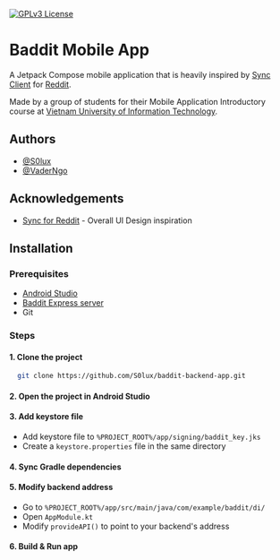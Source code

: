 [![GPLv3 License](https://img.shields.io/badge/License-GPL%20v3-yellow.svg)](https://opensource.org/licenses/)
# Baddit Mobile App

A Jetpack Compose mobile application that is heavily inspired by [Sync Client](https://www.reddit.com/r/redditsync/) for [Reddit](https://reddit.com/).

Made by a group of students for their Mobile Application Introductory course at [Vietnam University of Information Technology](https://www.uit.edu.vn/).


## Authors

- [@S0lux](https://www.github.com/S0lux)
- [@VaderNgo](https://www.github.com/VaderNgo)


## Acknowledgements

 - [Sync for Reddit](https://www.reddit.com/r/redditsync/) - Overall UI Design inspiration


## Installation

### Prerequisites
* [Android Studio](https://developer.android.com/studio)
* [Baddit Express server](https://github.com/S0lux/baddit-backend-app)
* Git

### Steps

#### 1. Clone the project

```bash
  git clone https://github.com/S0lux/baddit-backend-app.git
```

#### 2. Open the project in Android Studio

#### 3. Add keystore file
- Add keystore file to `%PROJECT_ROOT%/app/signing/baddit_key.jks`
- Create a `keystore.properties` file in the same directory

#### 4. Sync Gradle dependencies

#### 5. Modify backend address
- Go to `%PROJECT_ROOT%/app/src/main/java/com/example/baddit/di/`
- Open `AppModule.kt`
- Modify `provideAPI()` to point to your backend's address

#### 6. Build & Run app

